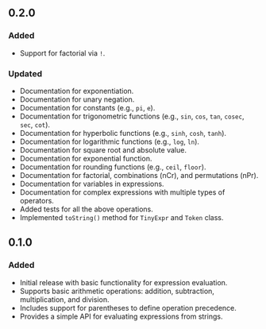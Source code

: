 ## 0.2.0

### Added

- Support for factorial via `!`.

### Updated

- Documentation for exponentiation.
- Documentation for unary negation.
- Documentation for constants (e.g., `pi`, `e`).
- Documentation for trigonometric functions (e.g., `sin`, `cos`, `tan`, `cosec`, `sec`, `cot`).
- Documentation for hyperbolic functions (e.g., `sinh`, `cosh`, `tanh`).
- Documentation for logarithmic functions (e.g., `log`, `ln`).
- Documentation for square root and absolute value.
- Documentation for exponential function.
- Documentation for rounding functions (e.g., `ceil`, `floor`).
- Documentation for factorial, combinations (nCr), and permutations (nPr).
- Documentation for variables in expressions.
- Documentation for complex expressions with multiple types of operators.
- Added tests for all the above operations.
- Implemented `toString()` method for `TinyExpr` and `Token` class.

## 0.1.0

### Added

- Initial release with basic functionality for expression evaluation.
- Supports basic arithmetic operations: addition, subtraction, multiplication, and division.
- Includes support for parentheses to define operation precedence.
- Provides a simple API for evaluating expressions from strings.
